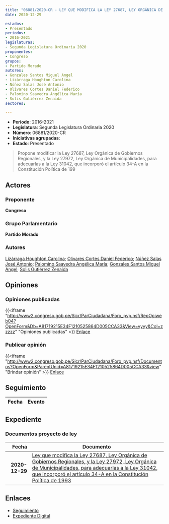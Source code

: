 ```yaml
---
title: "06881/2020-CR - LEY QUE MODIFICA LA LEY 27687, LEY ORGÁNICA DE GOBIERNOS REGIONALES, Y LA LEY 27972, LEY ORGÁNICA DE MUNICIPALIDADES, PARA ADECUARLAS A LA LEY 31042, QUE INCORPORÓ EL ARTÍCULO 34-A EN LA CONSTITUCIÓN POLÍTICA DE 1993"
date: 2020-12-29

estados:
- Presentado
periodos:
- 2016-2021
legislaturas:
- Segunda Legislatura Ordinaria 2020
proponentes:
- Congreso
grupos:
- Partido Morado
autores:
- Gonzales Santos Miguel Angel
- Lizárraga Houghton Carolina
- Núñez Salas José Antonio
- Olivares Cortes Daniel Federico
- Palomino Saavedra Angélica María
- Solis Gutiérrez Zenaida
sectores:

---
```

- **Periodo**: 2016-2021
- **Legislatura**: Segunda Legislatura Ordinaria 2020
- **Número**: 06881/2020-CR
- **Iniciativas agrupadas**: 
- **Estado**: Presentado

> Propone modificar la Ley 27687, Ley Orgánica de Gobiernos Regionales, y la Ley 27972, Ley Orgánica de Municipalidades, para adecuarlas a la Ley 31042, que incorporó el artículo 34-A en la Constitución Política de 199


## Actores

### Proponente

**Congreso**

### Grupo Parlamentario

**Partido Morado**

### Autores

[Lizárraga Houghton Carolina](mailto:mailto:clizarraga@congreso.gob.pe); [Olivares Cortes Daniel Federico](mailto:mailto:dolivares@congreso.gob.pe); [Núñez Salas José Antonio](mailto:mailto:jnunezs@congreso.gob.pe); [Palomino Saavedra Angélica María](mailto:mailto:apalomino@congreso.gob.pe); [Gonzales Santos Miguel Angel](mailto:mailto:mgonzaless@congreso.gob.pe); [Solis Gutiérrez Zenaida](mailto:mailto:zsolis@congreso.gob.pe)

## Opiniones

### Opiniones publicadas

{{<iframe "http://www2.congreso.gob.pe/Sicr/ParCiudadana/Foro_pvp.nsf/RepOpiweb04?OpenForm&Db=A81719215E34F1210525864D005CCA33&View=yyyy&Col=zzzzz" "Opiniones publicadas" >}}
[Enlace](http://www2.congreso.gob.pe/Sicr/ParCiudadana/Foro_pvp.nsf/RepOpiweb04?OpenForm&Db=A81719215E34F1210525864D005CCA33&View=yyyy&Col=zzzzz)

### Publicar opinión

{{<iframe "http://www2.congreso.gob.pe/Sicr/ParCiudadana/Foro_pvp.nsf/Documentos?OpenForm&ParentUnid=A81719215E34F1210525864D005CCA33&view" "Brindar opinión" >}}
[Enlace](http://www2.congreso.gob.pe/Sicr/ParCiudadana/Foro_pvp.nsf/Documentos?OpenForm&ParentUnid=A81719215E34F1210525864D005CCA33&view)


## Seguimiento

| Fecha | Evento |
|------:|--------|


## Expediente

### Documentos proyecto de ley

| Fecha | Documento |
|------:|-----------|
| **2020-12-29** | [Ley que modifica la Ley 27687, Ley Orgánica de Gobiernos Regionales, y la Ley 27972, Ley Orgánica de Municipalidades, para adecuarlas a la Ley 31042, que incorporó el artículo 34-A en la Constitución Política de 1993](https://leyes.congreso.gob.pe/Documentos/2016_2021/Proyectos_de_Ley_y_de_Resoluciones_Legislativas/PL06881-20201229.pdf) |

## Enlaces

- [Seguimiento](http://www2.congreso.gob.pe/Sicr/TraDocEstProc/CLProLey2016.nsf/f7fff46988ca05b1052578e100829cc7/f1bae359692072470525864d006ffea5?OpenDocument)
- [Expediente Digital](http://www2.congreso.gob.pe/Sicr/TraDocEstProc/Expvirt_2011.nsf/visbusqptramdoc1621/06881?opendocument)

